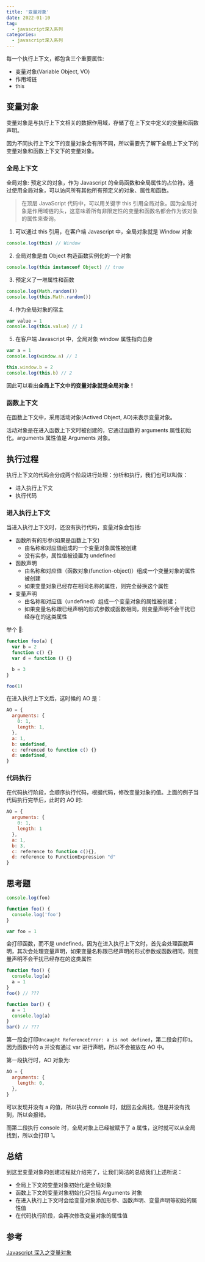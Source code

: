 ```yaml
---
title: '变量对象'
date: 2022-01-10
tag:
  - javascript深入系列
categories:
  - javascript深入系列
---
```


每一个执行上下文，都包含三个重要属性:

- 变量对象(Variable Object, VO)
- 作用域链
- this

## 变量对象

变量对象是与执行上下文相关的数据作用域，存储了在上下文中定义的变量和函数声明。

因为不同执行上下文下的变量对象会有所不同，所以需要先了解下全局上下文下的变量对象和函数上下文下的变量对象。

### 全局上下文

全局对象: 预定义的对象，作为 Javascript 的全局函数和全局属性的占位符。通过使用全局对象，可以访问所有其他所有预定义的对象、属性和函数。

> 在顶层 JavaScript 代码中，可以用关键字 this 引用全局对象。因为全局对象是作用域链的头，这意味着所有非限定性的变量和函数名都会作为该对象的属性来查询。

1. 可以通过 this 引用，在客户端 Javascript 中，全局对象就是 Window 对象

```js
console.log(this) // Window
```

2. 全局对象是由 Object 构造函数实例化的一个对象

```js
console.log(this instanceof Object) // true
```

3. 预定义了一堆属性和函数

```js
console.log(Math.random())
console.log(this.Math.random())
```

4. 作为全局对象的宿主

```js
var value = 1
console.log(this.value) // 1
```

5. 在客户端 Javascript 中，全局对象 window 属性指向自身

```js
var a = 1
console.log(window.a) // 1

this.window.b = 2
console.log(this.b) // 2
```

因此可以看出**全局上下文中的变量对象就是全局对象！**

### 函数上下文

在函数上下文中，采用活动对象(Actived Object, AO)来表示变量对象。

活动对象是在进入函数上下文时被创建的，它通过函数的 arguments 属性初始化。arguments 属性值是 Arguments 对象。

## 执行过程

执行上下文的代码会分成两个阶段进行处理：分析和执行，我们也可以叫做：

- 进入执行上下文
- 执行代码

### 进入执行上下文

当进入执行上下文时，还没有执行代码，变量对象会包括:

- 函数所有的形参(如果是函数上下文)
  - 由名称和对应值组成的一个变量对象属性被创建
  - 没有实参，属性值被设置为 undefined
- 函数声明
  - 由名称和对应值（函数对象(function-object)）组成一个变量对象的属性被创建
  - 如果变量对象已经存在相同名称的属性，则完全替换这个属性
- 变量声明
  - 由名称和对应值（undefined）组成一个变量对象的属性被创建；
  - 如果变量名称跟已经声明的形式参数或函数相同，则变量声明不会干扰已经存在的这类属性

举个 🌰:

```js
function foo(a) {
  var b = 2
  function c() {}
  var d = function () {}

  b = 3
}

foo(1)
```

在进入执行上下文后，这时候的 AO 是：

```js
AO = {
  arguments: {
    0: 1,
    length: 1,
  },
  a: 1,
  b: undefined,
  c: refrenced to function c() {}
  d: undefined,
}
```

### 代码执行

在代码执行阶段，会顺序执行代码，根据代码，修改变量对象的值。上面的例子当代码执行完毕后，此时的 AO 时:

```js
AO = {
  arguments: {
    0: 1,
    length: 1
  },
  a: 1,
  b: 3,
  c: reference to function c(){},
  d: reference to FunctionExpression "d"
}
```

## 思考题

```js
console.log(foo)

function foo() {
  console.log('foo')
}

var foo = 1
```

会打印函数，而不是 undefined。因为在进入执行上下文时，首先会处理函数声明，其次会处理变量声明，如果变量名称跟已经声明的形式参数或函数相同，则变量声明不会干扰已经存在的这类属性

```js
function foo() {
  console.log(a)
  a = 1
}
foo() // ???

function bar() {
  a = 1
  console.log(a)
}
bar() // ???
```

第一段会打印`Uncaught ReferenceError: a is not defined`，第二段会打印`1`。因为函数中的 a 并没有通过 var 进行声明，所以不会被放在 AO 中。

第一段执行时，AO 对象为:

```js
AO = {
  arguments: {
    length: 0,
  },
}
```

可以发现并没有 a 的值，所以执行 console 时，就回去全局找，但是并没有找到，所以会报错。

而第二段执行 console 时，全局对象上已经被赋予了 a 属性，这时就可以从全局找到，所以会打印 1。

## 总结

到这里变量对象的创建过程就介绍完了，让我们简洁的总结我们上述所说：

- 全局上下文的变量对象初始化是全局对象
- 函数上下文的变量对象初始化只包括 Arguments 对象
- 在进入执行上下文时会给变量对象添加形参、函数声明、变量声明等初始的属性值
- 在代码执行阶段，会再次修改变量对象的属性值

## 参考

[Javascript 深入之变量对象](https://github.com/mqyqingfeng/Blog/issues/5)
